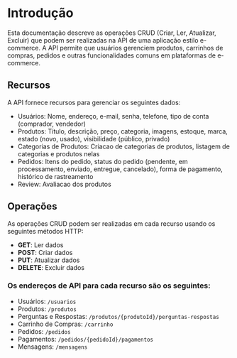# Introdução

Esta documentação descreve as operações CRUD (Criar, Ler, Atualizar, Excluir) que podem ser realizadas na API de uma aplicação estilo e-commerce. A API permite que usuários gerenciem produtos, carrinhos de compras, pedidos e outras funcionalidades comuns em plataformas de e-commerce.

## Recursos

A API fornece recursos para gerenciar os seguintes dados:
- Usuários: Nome, endereço, e-mail, senha, telefone, tipo de conta (comprador, vendedor)
- Produtos: Título, descrição, preço, categoria, imagens, estoque, marca, estado (novo, usado), visibilidade (público, privado)
- Categorias de Produtos: Criacao de categorias de produtos, listagem de categorias e produtos nelas
- Pedidos: Itens do pedido, status do pedido (pendente, em processamento, enviado, entregue, cancelado), forma de pagamento, histórico de rastreamento
- Review: Avaliacao dos produtos

## Operações
As operações CRUD podem ser realizadas em cada recurso usando os seguintes métodos HTTP:

- **GET**: Ler dados
- **POST**: Criar dados
- **PUT**: Atualizar dados
- **DELETE**: Excluir dados

### Os endereços de API para cada recurso são os seguintes:
- Usuários: `/usuarios`
- Produtos: `/produtos`
- Perguntas e Respostas: `/produtos/{produtoId}/perguntas-respostas`
- Carrinho de Compras: `/carrinho`
- Pedidos: `/pedidos`
- Pagamentos: `/pedidos/{pedidoId}/pagamentos`
- Mensagens: `/mensagens`

